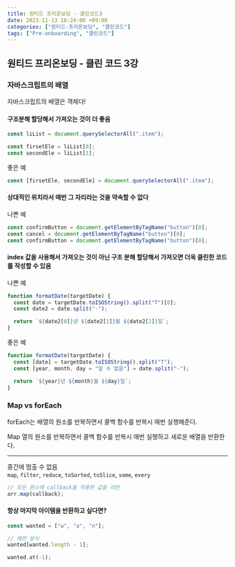 ```yaml
---
title: 원티드 프리온보딩 - 클린코드3
date: 2023-11-13 16:24:00 +09:00
categories: ["원티드-프리온보딩", "클린코드"]
tags: ["Pre-onboarding", "클린코드"]
---
```


## 원티드 프리온보딩 - 클린 코드 3강

### 자바스크립트의 배열

자바스크립트의 배열은 객체다!

#### 구조분해 할당해서 가져오는 것이 더 좋음

```js
const liList = document.querySelectorAll(".item");

const firsetEle = liList[0];
const secondEle = liList[1];
```

좋은 예

```js
const [firsetEle, secondEle] = document.querySelectorAll(".item");
```

#### 상대적인 위치라서 매번 그 자리라는 것을 약속할 수 없다

나쁜 예

```js
const confirmButton = document.getElementByTagName("button")[0];
const cancel = document.getElementByTagName("button")[0];
const confirmButton = document.getElementByTagName("button")[0];
```

#### index 값을 사용해서 가져오는 것이 아닌 구조 분해 할당해서 가져오면 더욱 클린한 코드를 작성할 수 있음

나쁜 예

```js
function formatDate(targetDate) {
  const date = targetDate.toISOString().split("T")[0];
  const date2 = date.split("-");

  return `${date2[0]}년 ${date2[1]}월 ${date2[2]}일`;
}
```

좋은 예

```js
function formatDate(targetDate) {
  const [date] = targetDate.toISOString().split("T");
  const [year, month, day = "알 수 없음"] = date.split("-");

  return `${year}년 ${month}월 ${day}일`;
}
```

### Map vs forEach

forEach는 배열의 원소를 반복하면서 콜백 함수를 반복시 매번 실행해준다.

Map 열의 원소를 반복하면서 콜백 함수를 반복시 매번 실행하고 새로운 배열을 반환한다.

---

중간에 멈출 수 없음  
`map`, `filter`, `reduce`, `toSorted`, `toSlice`, `some`, `every`

```js
// 모든 원소에 callback을 적용한 값을 리턴
arr.map(callback);
```

#### 항상 마지막 아이템을 반환하고 싶다면?

```js
const wanted = ["w", "a", "n"];

// 예전 방식
wanted[wanted.length - 1];

wanted.at(-1);
```
